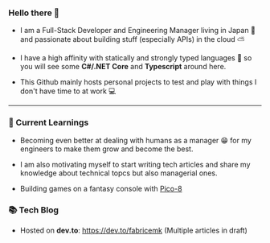 ### Hello there 👋

- I am a Full-Stack Developer and Engineering Manager living in Japan 🗾 and passionate about building stuff (especially APIs) in the cloud ⛅

- I have a high affinity with statically and strongly typed languages 💪 so you will see some **C#/.NET Core** and **Typescript** around here.

- This Github mainly hosts personal projects to test and play with things I don't have time to at work 💻

----

### 🌱 Current Learnings

- Becoming even better at dealing with humans as a manager 😁 for my engineers to make them grow and become the best.

- I am also motivating myself to start writing tech articles and share my knowledge about technical topcs but also managerial ones.

- Building games on a fantasy console with [Pico-8](https://www.lexaloffle.com/pico-8.php)


### 📚 Tech Blog
- Hosted on **dev.to**: https://dev.to/fabricemk (Multiple articles in draft)


<!--
**FabriceMk/FabriceMk** is a ✨ _special_ ✨ repository because its `README.md` (this file) appears on your GitHub profile.

Here are some ideas to get you started:

- 🔭 I’m currently working on ...
- 🌱 I’m currently learning ...
- 👯 I’m looking to collaborate on ...
- 🤔 I’m looking for help with ...
- 💬 Ask me about ...
- 📫 How to reach me: ...
- 😄 Pronouns: ...
- ⚡ Fun fact: ...
-->

